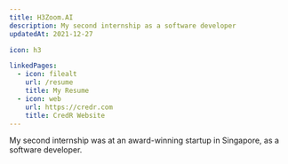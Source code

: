 ```yaml
---
title: H3Zoom.AI
description: My second internship as a software developer
updatedAt: 2021-12-27

icon: h3

linkedPages:
  - icon: filealt
    url: /resume
    title: My Resume
  - icon: web
    url: https://credr.com
    title: CredR Website
---
```


My second internship was at an award-winning startup in Singapore, as a software developer.